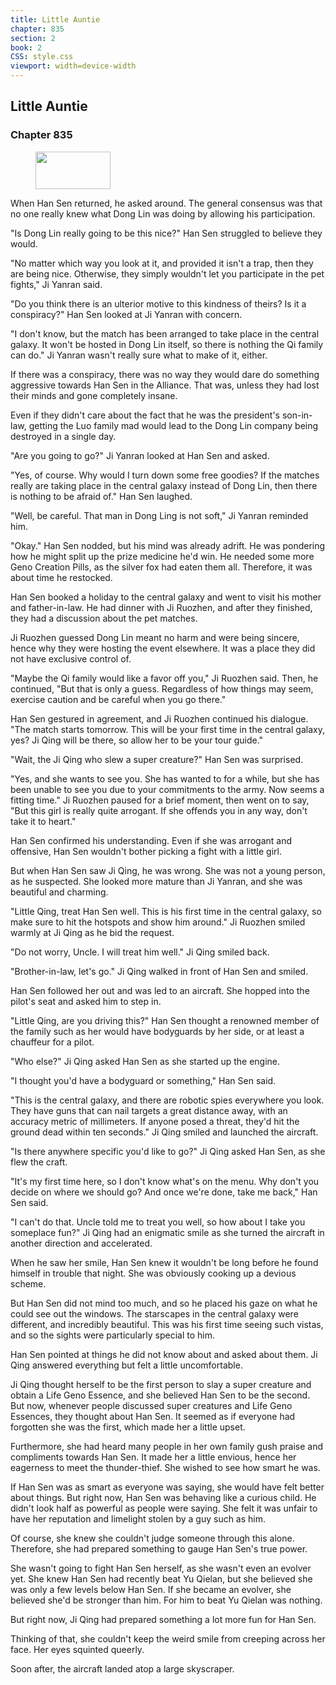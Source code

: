 ```yaml
---
title: Little Auntie
chapter: 835
section: 2
book: 2
CSS: style.css
viewport: width=device-width
---
```


## Little Auntie

### Chapter 835

<figure>
	<img src="../Images/gem.gif" alt="" id="gem" width="120" height="60" />
</figure>

When Han Sen returned, he asked around. The general consensus was that no one really knew what Dong Lin was doing by allowing his participation.

"Is Dong Lin really going to be this nice?" Han Sen struggled to believe they would.

"No matter which way you look at it, and provided it isn't a trap, then they are being nice. Otherwise, they simply wouldn't let you participate in the pet fights," Ji Yanran said.

"Do you think there is an ulterior motive to this kindness of theirs? Is it a conspiracy?" Han Sen looked at Ji Yanran with concern.

"I don't know, but the match has been arranged to take place in the central galaxy. It won't be hosted in Dong Lin itself, so there is nothing the Qi family can do." Ji Yanran wasn't really sure what to make of it, either.

If there was a conspiracy, there was no way they would dare do something aggressive towards Han Sen in the Alliance. That was, unless they had lost their minds and gone completely insane.

Even if they didn't care about the fact that he was the president's son-in-law, getting the Luo family mad would lead to the Dong Lin company being destroyed in a single day.

"Are you going to go?" Ji Yanran looked at Han Sen and asked.

"Yes, of course. Why would I turn down some free goodies? If the matches really are taking place in the central galaxy instead of Dong Lin, then there is nothing to be afraid of." Han Sen laughed.

"Well, be careful. That man in Dong Ling is not soft," Ji Yanran reminded him.

"Okay." Han Sen nodded, but his mind was already adrift. He was pondering how he might split up the prize medicine he'd win. He needed some more Geno Creation Pills, as the silver fox had eaten them all. Therefore, it was about time he restocked.

Han Sen booked a holiday to the central galaxy and went to visit his mother and father-in-law. He had dinner with Ji Ruozhen, and after they finished, they had a discussion about the pet matches.

Ji Ruozhen guessed Dong Lin meant no harm and were being sincere, hence why they were hosting the event elsewhere. It was a place they did not have exclusive control of.

"Maybe the Qi family would like a favor off you," Ji Ruozhen said. Then, he continued, "But that is only a guess. Regardless of how things may seem, exercise caution and be careful when you go there."

Han Sen gestured in agreement, and Ji Ruozhen continued his dialogue. "The match starts tomorrow. This will be your first time in the central galaxy, yes? Ji Qing will be there, so allow her to be your tour guide."

"Wait, the Ji Qing who slew a super creature?" Han Sen was surprised.

"Yes, and she wants to see you. She has wanted to for a while, but she has been unable to see you due to your commitments to the army. Now seems a fitting time." Ji Ruozhen paused for a brief moment, then went on to say, "But this girl is really quite arrogant. If she offends you in any way, don't take it to heart."

Han Sen confirmed his understanding. Even if she was arrogant and offensive, Han Sen wouldn't bother picking a fight with a little girl.

But when Han Sen saw Ji Qing, he was wrong. She was not a young person, as he suspected. She looked more mature than Ji Yanran, and she was beautiful and charming.

"Little Qing, treat Han Sen well. This is his first time in the central galaxy, so make sure to hit the hotspots and show him around." Ji Ruozhen smiled warmly at Ji Qing as he bid the request.

"Do not worry, Uncle. I will treat him well." Ji Qing smiled back.

"Brother-in-law, let's go." Ji Qing walked in front of Han Sen and smiled.

Han Sen followed her out and was led to an aircraft. She hopped into the pilot's seat and asked him to step in.

"Little Qing, are you driving this?" Han Sen thought a renowned member of the family such as her would have bodyguards by her side, or at least a chauffeur for a pilot.

"Who else?" Ji Qing asked Han Sen as she started up the engine.

"I thought you'd have a bodyguard or something," Han Sen said.

"This is the central galaxy, and there are robotic spies everywhere you look. They have guns that can nail targets a great distance away, with an accuracy metric of millimeters. If anyone posed a threat, they'd hit the ground dead within ten seconds." Ji Qing smiled and launched the aircraft.

"Is there anywhere specific you'd like to go?" Ji Qing asked Han Sen, as she flew the craft.

"It's my first time here, so I don't know what's on the menu. Why don't you decide on where we should go? And once we're done, take me back," Han Sen said.

"I can't do that. Uncle told me to treat you well, so how about I take you someplace fun?" Ji Qing had an enigmatic smile as she turned the aircraft in another direction and accelerated.

When he saw her smile, Han Sen knew it wouldn't be long before he found himself in trouble that night. She was obviously cooking up a devious scheme.

But Han Sen did not mind too much, and so he placed his gaze on what he could see out the windows. The starscapes in the central galaxy were different, and incredibly beautiful. This was his first time seeing such vistas, and so the sights were particularly special to him.

Han Sen pointed at things he did not know about and asked about them. Ji Qing answered everything but felt a little uncomfortable.

Ji Qing thought herself to be the first person to slay a super creature and obtain a Life Geno Essence, and she believed Han Sen to be the second. But now, whenever people discussed super creatures and Life Geno Essences, they thought about Han Sen. It seemed as if everyone had forgotten she was the first, which made her a little upset.

Furthermore, she had heard many people in her own family gush praise and compliments towards Han Sen. It made her a little envious, hence her eagerness to meet the thunder-thief. She wished to see how smart he was.

If Han Sen was as smart as everyone was saying, she would have felt better about things. But right now, Han Sen was behaving like a curious child. He didn't look half as powerful as people were saying. She felt it was unfair to have her reputation and limelight stolen by a guy such as him.

Of course, she knew she couldn't judge someone through this alone. Therefore, she had prepared something to gauge Han Sen's true power.

She wasn't going to fight Han Sen herself, as she wasn't even an evolver yet. She knew Han Sen had recently beat Yu Qielan, but she believed she was only a few levels below Han Sen. If she became an evolver, she believed she'd be stronger than him. For him to beat Yu Qielan was nothing.

But right now, Ji Qing had prepared something a lot more fun for Han Sen.

Thinking of that, she couldn't keep the weird smile from creeping across her face. Her eyes squinted queerly.

Soon after, the aircraft landed atop a large skyscraper.